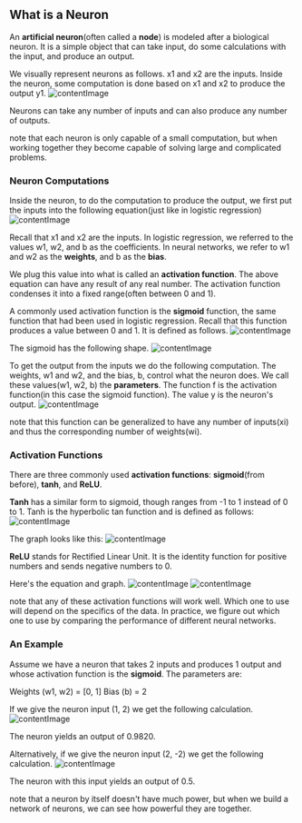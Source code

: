 ## What is a Neuron
An **artificial neuron**(often called a **node**) is modeled after a biological neuron. It is a simple object that can take input, do some calculations with the input, and produce an output.

We visually represent neurons as follows. x1 and x2 are the inputs. Inside the neuron, some computation is done based on x1 and x2 to produce the output y1.
![contentImage](https://api.sololearn.com/DownloadFile?id=3946)

Neurons can take any number of inputs and can also produce any number of outputs.

note that each neuron is only capable of a small computation, but when working together they become capable of solving large and complicated problems.

### Neuron Computations
Inside the neuron, to do the computation to produce the output, we first put the inputs into the following equation(just like in logistic regression)
![contentImage](https://api.sololearn.com/DownloadFile?id=4107)

Recall that x1 and x2 are the inputs. In logistic regression, we referred to the values w1, w2, and b as the coefficients. In neural networks, we refer to w1 and w2 as the **weights**, and b as the **bias**.

We plug this value into what is called an **activation function**. The above equation can have any result of any real number. The activation function condenses it into a fixed range(often between 0 and 1).

A commonly used activation function is the **sigmoid** function, the same function that had been used in logistic regression. Recall that this function produces a value between 0 and 1. It is defined as follows.
![contentImage](https://api.sololearn.com/DownloadFile?id=4097)

The sigmoid has the following shape.
![contentImage](https://api.sololearn.com/DownloadFile?id=4098)

To get the output from the inputs we do the following computation. The weights, w1 and w2, and the bias, b, control what the neuron does. We call these values(w1, w2, b) the **parameters**. The function f is the activation function(in this case the sigmoid function). The value y is the neuron's output.
![contentImage](https://api.sololearn.com/DownloadFile?id=4310)

note that this function can be generalized to have any number of inputs(xi) and thus the corresponding number of weights(wi).

### Activation Functions
There are three commonly used **activation functions**: **sigmoid**(from before), **tanh**, and **ReLU**.

**Tanh** has a similar form to sigmoid, though ranges from -1 to 1 instead of 0 to 1. Tanh is the hyperbolic tan function and is defined as follows:
![contentImage](https://api.sololearn.com/DownloadFile?id=4309)

The graph looks like this:
![contentImage](https://api.sololearn.com/DownloadFile?id=3951)

**ReLU** stands for Rectified Linear Unit. It is the identity function for positive numbers and sends negative numbers to 0.

Here's the equation and graph.
![contentImage](https://api.sololearn.com/DownloadFile?id=4100)
![contentImage](https://api.sololearn.com/DownloadFile?id=3952)

note that any of these activation functions will work well. Which one to use will depend on the specifics of the data. In practice, we figure out which one to use by comparing the performance of different neural networks.

### An Example
Assume we have a neuron that takes 2 inputs and produces 1 output and whose activation function is the **sigmoid**. The parameters are:

Weights (w1, w2) = \[0, 1\]
Bias (b) = 2

If we give the neuron input (1, 2) we get the following calculation.
![contentImage](https://api.sololearn.com/DownloadFile?id=4101)

The neuron yields an output of 0.9820.

Alternatively, if we give the neuron input (2, -2) we get the following calculation.
![contentImage](https://api.sololearn.com/DownloadFile?id=4102)

The neuron with this input yields an output of 0.5.

note that a neuron by itself doesn't have much power, but when we build a network of neurons, we can see how powerful they are together.